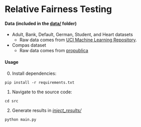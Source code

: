 # Relative Fairness Testing

#### Data (included in the [data/](data/) folder)

 - Adult, Bank, Default, German, Student, and Heart datasets
   + Raw data comes from [UCI Machine Learning Repository](https://archive.ics.uci.edu/ml/datasets.php).
 - Compas dataset
   + Raw data comes from [propublica](https://github.com/propublica/compas-analysis/)

#### Usage
0. Install dependencies:
```
pip install -r requirements.txt
```
1. Navigate to the source code:
```
cd src
```
2. Generate results in [_inject\_results/_](inject\_results/)
```
python main.py
```

